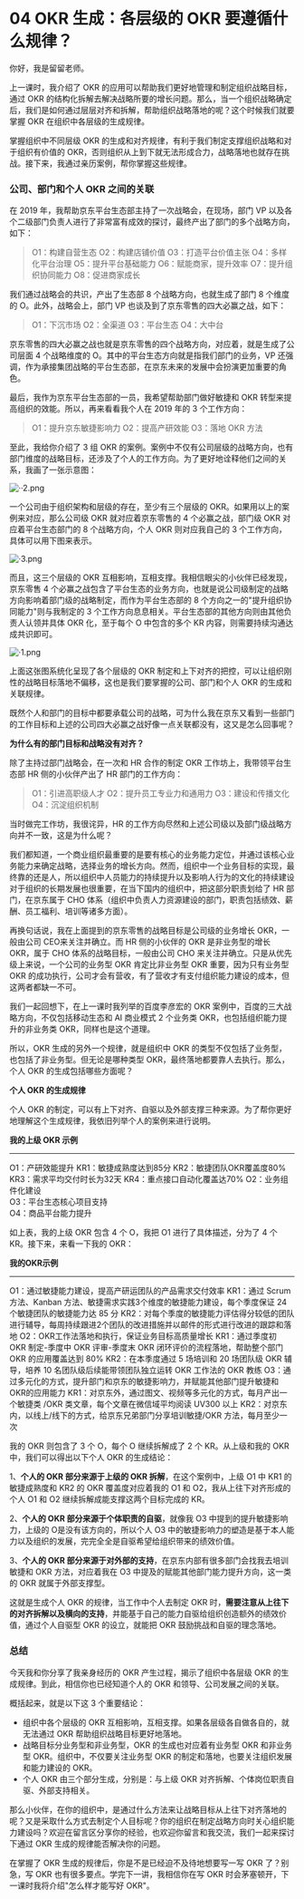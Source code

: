 # 04 OKR 生成：各层级的 OKR 要遵循什么规律？

你好，我是留留老师。

上一课时，我介绍了 OKR
的应用可以帮助我们更好地管理和制定组织战略目标，通过 OKR
的结构化拆解去解决战略所要的增长问题。那么，当一个组织战略确定后，我们是如何通过层层对齐和拆解，帮助组织战略落地的呢？这个时候我们就要掌握
OKR 在组织中各层级的生成规律。

掌握组织中不同层级 OKR
的生成和对齐规律，有利于我们制定支撑组织战略和对于组织有价值的
OKR，否则组织从上到下就无法形成合力，战略落地也就存在挑战。接下来，我通过亲历案例，帮你掌握这些规律。

### 公司、部门和个人 OKR 之间的关联

在 2019 年，我帮助京东平台生态部主持了一次战略会，在现场，部门 VP
以及各个二级部门负责人进行了非常富有成效的探讨，最终产出了部门的多个战略方向，如下：

> O1：构建自营生态 O2：构建店铺价值 O3：打造平台价值主张
> O4：多样化平台治理 O5：提升平台基础能力 O6：赋能商家，提升效率
> O7：提升组织协同能力 O8：促进商家成长

我们通过战略会的共识，产出了生态部 8 个战略方向，也就生成了部门 8
个维度的 O。此外，战略会上，部门 VP
也谈及到了京东零售的四大必赢之战，如下：

> O1：下沉市场 O2：全渠道 O3：平台生态 O4：大中台

京东零售的四大必赢之战也就是京东零售的四个战略方向，对应着，就是生成了公司层面
4 个战略维度的 O。其中的平台生态方向就是指我们部门的业务，VP
还强调，作为承接集团战略的平台生态部，在京东未来的发展中会扮演更加重要的角色。

最后，我作为京东平台生态部的一员，我希望帮助部门做好敏捷和 OKR
转型来提高组织的效能。所以，再来看看我个人在 2019 年的 3 个工作方向：

> O1：提升京东敏捷影响力 O2：提高产研效能 O3：落地 OKR 方法

至此，我给你介绍了 3 组 OKR
的案例。案例中不仅有公司层级的战略方向，也有部门维度的战略目标，还涉及了个人的工作方向。为了更好地诠释他们之间的关系，我画了一张示意图：

![··2.png](assets/Ciqc1F-f3byAb1RYAACZxrCDjxI720.png)

一个公司由于组织架构和层级的存在，至少有三个层级的
OKR。如果用以上的案例来对应，那么公司级 OKR 就对应着京东零售的 4
个必赢之战，部门级 OKR 对应着平台生态部门的 8 个战略方向，个人 OKR
则对应我自己的 3 个工作方向，具体可以用下图来表示。

![·3.png](assets/Ciqc1F-f3cyABT9SAADVczRLGtE667.png)

而且，这三个层级的 OKR
互相影响，互相支撑。我相信眼尖的小伙伴已经发现，京东零售 4
个必赢之战包含了平台生态的业务方向，也就是说公司级制定的战略方向影响着部门级的战略制定，而作为平台生态部的
8 个方向之一的"提升组织协同能力"则与我制定的 3
个工作方向息息相关。平台生态部的其他方向则由其他负责人认领并具体 OKR
化，至于每个 O 中包含的多个 KR 内容，则需要持续沟通达成共识即可。

![·1.png](assets/Ciqc1F-f3deAfbKRAAIOR5EaRAw518.png)

上面这张图系统化呈现了各个层级的 OKR
制定和上下对齐的把控，可以让组织刚性的战略目标落地不偏移，这也是我们要掌握的公司、部门和个人
OKR 的生成和关联规律。

既然个人和部门的目标中都要承载公司的战略，可为什么我在京东又看到一些部门的工作目标和上述的公司四大必赢之战好像一点关联都没有，这又是怎么回事呢？

**为什么有的部门目标和战略没有对齐？**

除了主持过部门战略会，在一次和 HR 合作的制定 OKR
工作坊上，我带领平台生态部 HR 侧的小伙伴产出了 HR 部门的工作方向：

> O1：引进高职级人才 O2：提升员工专业力和通用力 O3：建设和传播文化
> O4：沉淀组织机制

当时做完工作坊，我很诧异，HR
的工作方向尽然和上述公司级以及部门级战略方向并不一致，这是为什么呢？

我们都知道，一个商业组织最重要的是要有核心的业务能力定位，并通过该核心业务能力来确定战略，选择业务的增长方向。然而，组织中一个业务目标的实现，最终靠的还是人，所以组织中人员能力的持续提升以及影响人行为的文化的持续建设对于组织的长期发展也很重要，在当下国内的组织中，把这部分职责划给了
HR 部门，在京东属于 CHO
体系（组织中负责人力资源建设的部门，职责包括绩效、薪酬、员工福利、培训等诸多方面）。

再换句话说，我在上面提到的京东零售的战略目标是公司级的业务增长
OKR，一般由公司 CEO来关注并确立。而 HR 侧的小伙伴的 OKR 是非业务型的增长
OKR，属于 CHO 体系的战略目标，一般由公司 CHO
来关注并确立。只是从优先级上来说，一个公司的业务型 OKR 肯定比非业务型
OKR 重要，因为只有业务型 OKR
的成功执行，公司才会有营收，有了营收才有支付组织能力建设的成本，但这两者都缺一不可。

我们一起回想下，在上一课时我列举的百度李彦宏的 OKR
案例中，百度的三大战略方向，不仅包括移动生态和 AI 商业模式 2 个业务类
OKR，也包括组织能力提升的非业务类 OKR，同样也是这个道理。

所以，OKR 生成的另外一个规律，就是组织中 OKR
的类型不仅包括了业务型，也包括了非业务型。但无论是哪种类型
OKR，最终落地都要靠人去执行。那么，个人 OKR 的生成包括哪些方面呢？

**个人 OKR 的生成规律**

个人 OKR
的制定，可以有上下对齐、自驱以及外部支撑三种来源。为了帮你更好地理解这个生成规律，我依旧列举个人的案例来进行说明。

  **我的上级 OKR 示例**      
  -------------------------- ------------------------------
  O1：产研效能提升           KR1：敏捷成熟度达到85分
                             KR2：敏捷团队OKR覆盖度80%
                             KR3：需求平均交付时长为32天
                             KR4：重点接口自动化覆盖达70%
  O2：业务组件化建设         
  O3：平台生态核心项目支持   
  O4：商品平台能力提升       

如上表，我的上级 OKR 包含 4 个 O，我把 O1 进行了具体描述，分为了 4 个
KR。接下来，来看一下我的 OKR：

  **我的OKR示例**                                                                           
  ----------------------------------------------------------------------------------------- ----------------------------------------------------------------------------------------------------------------------
  O1：通过敏捷能力建设，提高产研运团队的产品需求交付效率                                    KR1：通过 Scrum 方法、Kanban 方法、敏捷需求实践3个维度的敏捷能力建设，每个季度保证 24 个敏捷团队的敏捷能力达 85 分
                                                                                            KR2：对每个季度的敏捷能力评估得分较低的团队进行辅导，每周持续跟进2个团队的改进措施并以邮件的形式进行改进的跟踪和落地
  O2：OKR工作法落地和执行，保证业务目标高质量增长                                           KR1：通过季度初 OKR 制定-季度中 OKR 评审-季度末 OKR 闭环评价的流程落地，帮助整个部门 OKR 的应用覆盖达到 80%
                                                                                            KR2：在本季度通过 5 场培训和 20 场团队级 OKR 辅导，培养 10 名团队级后续能带领团队独立运转 OKR 工作法的 OKR 教练
  O3：通过多元化的方式，提升部门和京东的敏捷影响力，并赋能其他部门提升敏捷和OKR的应用能力   KR1：对京东外，通过图文、视频等多元化的方式，每月产出一个敏捷类 /OKR 类文章，每个文章在微信域平均阅读 UV300 以上
                                                                                            KR2：对京东内，以线上/线下的方式，给京东兄弟部门分享培训敏捷/OKR 方法，每月至少一次

我的 OKR 则包含了 3 个 O，每个 O 继续拆解成了 2 个 KR。从上级和我的 OKR
中，我们可以得出以下个人 OKR 的生成结论：

1、**个人的 OKR 部分来源于上级的 OKR 拆解**，在这个案例中，上级 O1 中
KR1 的敏捷成熟度和 KR2 的 OKR 覆盖度对应着我的 O1 和
O2，我从上往下对齐形成的个人 O1 和 O2 继续拆解成能支撑这两个目标完成的
KR。

2、**个人的 OKR 部分来源于个体职责的自驱**，就像我 O3
中提到的提升敏捷影响力，上级的 O是没有该方向的，所以个人 O3
中的敏捷影响力的塑造是基于本人能力以及组织的发展，完完全全是自驱希望给组织带来的绩效价值。

3、**个人的 OKR
部分来源于对外部的支持**，在京东内部有很多部门会找我去培训敏捷和 OKR
方法，对应着我在 O3 中提及的赋能其他部门能力提升方向，这一类的 OKR
就属于外部支撑型。

这就是生成个人 OKR 的规律，当工作中个人去制定 OKR
时，**需要注意从上往下的对齐拆解以及横向的支持**，并能基于自己的能力自驱给组织创造额外的绩效价值，通过个人自驱型
OKR 的设立，就能把 OKR 鼓励挑战和自驱的理念落地。

### 总结

今天我和你分享了我亲身经历的 OKR 产生过程，揭示了组织中各层级 OKR
的生成规律。到此，相信你也已经知道个人的 OKR
和领导、公司发展之间的关联。

概括起来，就是以下这 3 个重要结论：

-   组织中各个层级的 OKR
    互相影响，互相支撑。如果各层级各自做各自的，就无法通过 OKR
    帮助组织战略目标更好地落地。
-   战略目标分业务型和非业务型，OKR 的生成也对应着有业务型 OKR
    和非业务型 OKR。组织中，不仅要关注业务型 OKR
    的制定和落地，也要关注组织发展和能力建设的 OKR。
-   个人 OKR 由三个部分生成，分别是：与上级 OKR
    对齐拆解、个体岗位职责自驱、外部支持相关。

那么小伙伴，在你的组织中，是通过什么方法来让战略目标从上往下对齐落地的呢？又是采取什么方式去制定个人目标呢？你的组织在制定战略方向时关心组织能力建设吗？欢迎在留言区分享你的经验，也欢迎你留言和我交流，我们一起来探讨下通过
OKR 生成的规律能否解决你的问题。

在掌握了 OKR 生成的规律后，你是不是已经迫不及待地想要写一写 OKR
了？别急，写 OKR 也有很多要点。学完下一讲，我相信你在写 OKR
时会茅塞顿开，下一课时我将介绍"怎么样才能写好 OKR"。
